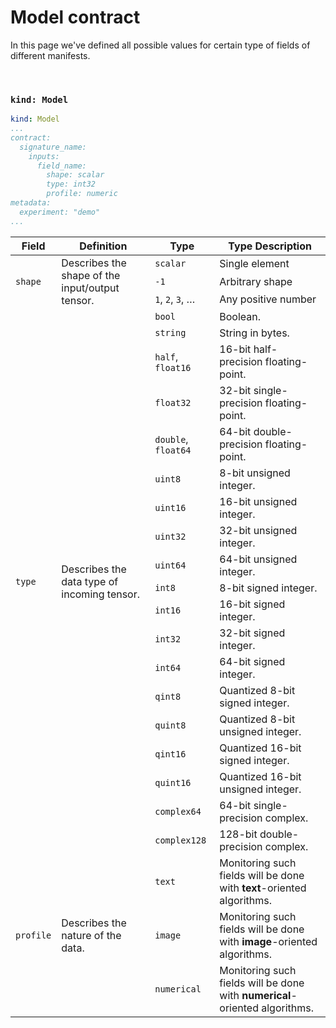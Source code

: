 # Model contract

In this page we've defined all possible values for certain type of fields 
of different manifests. 

<br> 

### `kind: Model` 

```yaml
kind: Model
...
contract:
  signature_name:
    inputs:
      field_name:
        shape: scalar
        type: int32
        profile: numeric
metadata:
  experiment: "demo" 
...
``` 

<div class="flexible-table">
    <table>
        <thead>
            <tr>
                <th>Field</th>
                <th>Definition</th>
                <th>Type</th>
                <th>Type Description</th>
            </tr>
        </thead>
        <tbody>
            <tr>
                <td rowspan="3"><code>shape</code></td>
                <td rowspan="3">Describes the shape of the input/output tensor.</td>
                <td><code>scalar</code></td>
                <td>Single element</td>
            </tr>
            <tr>
                <td><code>-1</code></td>
                <td>Arbitrary shape</td>
            </tr>
            <tr>
                <td><code>1</code>, <code>2</code>, <code>3</code>, …</td>
                <td>Any positive number</td>
            </tr>
            <tr>
                <td rowspan="19"><code>type</code></td>
                <td rowspan="19">Describes the data type of incoming tensor.</td>
                <td><code>bool</code></td>
                <td>Boolean.</td>
            </tr>
            <tr>
                <td><code>string</code></td>
                <td>String in bytes.</td>
            </tr>
            <tr>
                <td><code>half</code>, <code>float16</code></td>
                <td>16-bit half-precision floating-point.</td>
            </tr>
            <tr>
                <td><code>float32</code></td>
                <td>32-bit single-precision floating-point.</td>
            </tr>
            <tr>
                <td><code>double</code>, <code>float64</code></td>
                <td>64-bit double-precision floating-point.</td>
            </tr>
            <tr>
                <td><code>uint8</code></td>
                <td>8-bit unsigned integer.</td>
            </tr>
            <tr>
                <td><code>uint16</code></td>
                <td>16-bit unsigned integer.</td>
            </tr>
            <tr>
                <td><code>uint32</code></td>
                <td>32-bit unsigned integer.</td>
            </tr>
            <tr>
                <td><code>uint64</code></td>
                <td>64-bit unsigned integer.</td>
            </tr>
            <tr>
                <td><code>int8</code></td>
                <td>8-bit signed integer.</td>
            </tr>
            <tr>
                <td><code>int16</code></td>
                <td>16-bit signed integer.</td>
            </tr>
            <tr>
                <td><code>int32</code></td>
                <td>32-bit signed integer.</td>
            </tr>
            <tr>
                <td><code>int64</code></td>
                <td>64-bit signed integer.</td>
            </tr>
            <tr>
                <td><code>qint8</code></td>
                <td>Quantized 8-bit signed integer.</td>
            </tr>
            <tr>
                <td><code>quint8</code></td>
                <td>Quantized 8-bit unsigned integer.</td>
            </tr>
            <tr>
                <td><code>qint16</code></td>
                <td>Quantized 16-bit signed integer.</td>
            </tr>
            <tr>
                <td><code>quint16</code></td>
                <td>Quantized 16-bit unsigned integer.</td>
            </tr>
            <tr>
                <td><code>complex64</code></td>
                <td>64-bit single-precision complex.</td>
            </tr>
            <tr>
                <td><code>complex128</code></td>
                <td>128-bit double-precision complex.</td>
            </tr>
            <tr>
                <td rowspan="3"><code>profile</code></td>
                <td rowspan="3">Describes the nature of the data.</td>
                <td><code>text</code></td>
                <td>Monitoring such fields will be done with <b>text</b>-oriented algorithms.</td>
            </tr>
            <tr>
                <td><code>image</code></td>
                <td>Monitoring such fields will be done with <b>image</b>-oriented algorithms.</td>
            </tr>
            <tr>
                <td><code>numerical</code></td>
                <td>Monitoring such fields will be done with <b>numerical</b>-oriented algorithms.</td>
            </tr>
        </tbody>
    </table>
</div>